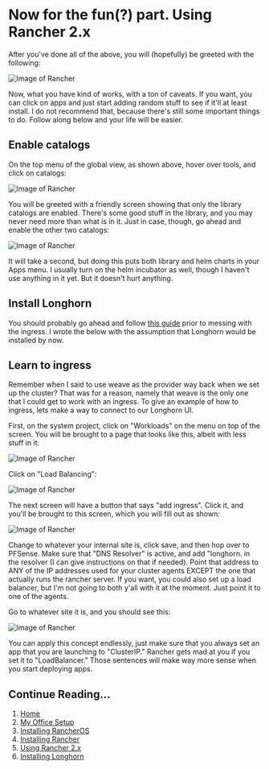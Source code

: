 # Now for the fun(?) part. Using Rancher 2.x

After you've done all of the above, you will (hopefully) be greeted with the following:

![Image of Rancher](https://raw.githubusercontent.com/tlfjar/rancher-projects/Using-Rancher/Images/Rancher%20starting%20screen.png)

Now, what you have kind of works, with a ton of caveats.  If you want, you can click on apps and just start adding random stuff to see if it'll at least install.  I do not recommend that, because there's still some important things to do.  Follow along below and your life will be easier.

## Enable catalogs

On the top menu of the global view, as shown above, hover over tools, and click on catalogs:

![Image of Rancher](https://raw.githubusercontent.com/tlfjar/rancher-projects/Using-Rancher/Images/Rancher%20add%20catalogs.png)

You will be greeted with a friendly screen showing that only the library catalogs are enabled.  There's some good stuff in the library, and you may never need more than what is in it.  Just in case, though, go ahead and enable the other two catalogs:

![Image of Rancher](https://raw.githubusercontent.com/tlfjar/rancher-projects/Using-Rancher/Images/Catalogs.png)

It will take a second, but doing this puts both library and helm charts in your Apps menu.  I usually turn on the helm incubator as well, though I haven't use anything in it yet.  But it doesn't hurt anything.

## Install Longhorn

You should probably go ahead and follow [this guide](https://github.com/tlfjar/rancher-projects/blob/master/Installing-Longhorn.md) prior to messing with the ingress.  I wrote the below with the assumption that Longhorn would be installed by now.

## Learn to ingress

Remember when I said to use weave as the provider way back when we set up the cluster?  That was for a reason, namely that weave is the only one that I could get to work with an ingress.  To give an example of how to ingress, lets make a way to connect to our Longhorn UI.

First, on the system project, click on "Workloads" on the menu on top of the screen.  You will be brought to a page that looks like this, albeit with less stuff in it:

![Image of Rancher](https://raw.githubusercontent.com/tlfjar/rancher-projects/Using-Rancher/Images/System%20workloads.png)

Click on "Load Balancing":

![Image of Rancher](https://raw.githubusercontent.com/tlfjar/rancher-projects/Using-Rancher/Images/System%20workloads%20A.png)

The next screen will have a button that says "add ingress".  Click it, and you'll be brought to this screen, which you will fill out as shown:

![Image of Rancher](https://raw.githubusercontent.com/tlfjar/rancher-projects/Using-Rancher/Images/Rancher%20ingress.png)

Change <yourinternalsitehere> to whatever your internal site is, click save, and then hop over to PFSense.  Make sure that "DNS Resolver" is active, and add "longhorn.<yourinternalsitehere> in the resolver (I can give instructions on that if needed).  Point that address to ANY of the IP addresses used for your cluster agents EXCEPT the one that actually runs the rancher server.  If you want, you could also set up a load balancer, but I'm not going to both y'all with it at the moment.  Just point it to one of the agents.

Go to whatever site it is, and you should see this:

![Image of Rancher](https://raw.githubusercontent.com/tlfjar/rancher-projects/Using-Rancher/Images/Longhorn%20ui%20screen.png)

You can apply this concept endlessly, just make sure that you always set an app that you are launching to "ClusterIP." Rancher gets mad at you if you set it to "LoadBalancer."  Those sentences will make way more sense when you start deploying apps.

## Continue Reading...
1. [Home](https://github.com/tlfjar/rancher-projects/blob/master/README.md)
2. [My Office Setup](https://github.com/tlfjar/rancher-projects/blob/master/office-setup/office-setup.md)
3. [Installing RancherOS](https://github.com/tlfjar/rancher-projects/blob/master/Install-RancherOS/Install-RancherOS.md)
4. [Installing Rancher](https://github.com/tlfjar/rancher-projects/blob/master/Install-Rancher-Server/Install-Rancher-Server.md)
5. [Using Rancher 2.x](https://github.com/tlfjar/rancher-projects/blob/master/Using-Rancher/Using-Rancher.md)
6. [Installing Longhorn](https://github.com/tlfjar/rancher-projects/blob/master/Installing-Longhorn/Installing-Longhorn.md)
